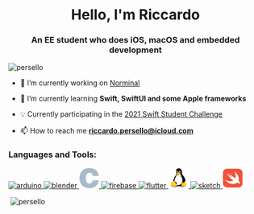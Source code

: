 <h1 align="center">Hello, I'm Riccardo</h1>
<h3 align="center">An EE student who does iOS, macOS and embedded development</h3>

<p align="left"> <img src="https://komarev.com/ghpvc/?username=persello&label=Profile%20views&color=0e75b6&style=plastic" alt="persello" /> </p>

- 🔭 I’m currently working on [Norminal](https://github.com/persello/norminal)

- 🌱 I’m currently learning **Swift, SwiftUI and some Apple frameworks**

- 💡 Currently participating in the [2021 Swift Student Challenge](https://github.com/persello/ssc21)

- 📫 How to reach me **riccardo.persello@icloud.com**


<h3 align="left">Languages and Tools:</h3>
<p align="left"> <a href="https://www.arduino.cc/" target="_blank"> <img src="https://cdn.worldvectorlogo.com/logos/arduino-1.svg" alt="arduino" width="40" height="40"/> </a> <a href="https://www.blender.org/" target="_blank"> <img src="https://download.blender.org/branding/community/blender_community_badge_white.svg" alt="blender" width="40" height="40"/> </a> <a href="https://www.cprogramming.com/" target="_blank"> <img src="https://raw.githubusercontent.com/devicons/devicon/master/icons/c/c-original.svg" alt="c" width="40" height="40"/> </a> <a href="https://firebase.google.com/" target="_blank"> <img src="https://www.vectorlogo.zone/logos/firebase/firebase-icon.svg" alt="firebase" width="40" height="40"/> </a> <a href="https://flutter.dev" target="_blank"> <img src="https://www.vectorlogo.zone/logos/flutterio/flutterio-icon.svg" alt="flutter" width="40" height="40"/> </a> <a href="https://www.linux.org/" target="_blank"> <img src="https://raw.githubusercontent.com/devicons/devicon/master/icons/linux/linux-original.svg" alt="linux" width="40" height="40"/> </a> <a href="https://www.sketch.com/" target="_blank"> <img src="https://www.vectorlogo.zone/logos/sketchapp/sketchapp-icon.svg" alt="sketch" width="40" height="40"/> </a> <a href="https://developer.apple.com/swift/" target="_blank"> <img src="https://raw.githubusercontent.com/devicons/devicon/master/icons/swift/swift-original.svg" alt="swift" width="40" height="40"/> </a> </p>

<p>&nbsp;<img align="center" src="https://github-readme-stats.vercel.app/api?username=persello&show_icons=true&theme=radical&locale=en" alt="persello" /></p>
